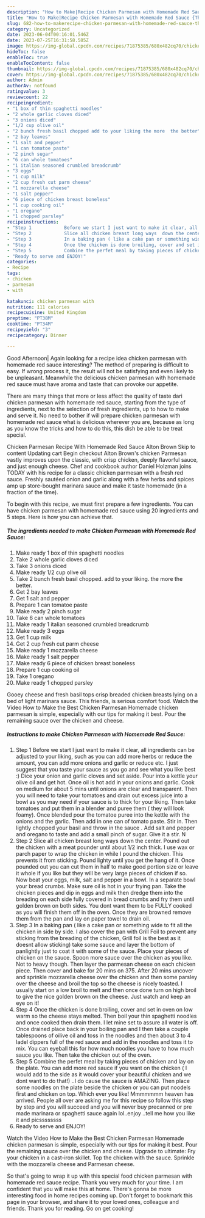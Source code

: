 ```yaml
---
description: "How to Make|Recipe Chicken Parmesan with Homemade Red Sauce {That is Delicious"
title: "How to Make|Recipe Chicken Parmesan with Homemade Red Sauce {That is Delicious"
slug: 682-how-to-makerecipe-chicken-parmesan-with-homemade-red-sauce-that-is-delicious
category: Uncategorized
date: 2023-06-04T00:16:01.546Z
date: 2023-07-25T16:31:58.585Z
image: https://img-global.cpcdn.com/recipes/71875385/680x482cq70/chicken-parmesan-with-homemade-red-sauce-recipe-main-photo.jpg
hideToc: false
enableToc: true
enableTocContent: false
thumbnail: https://img-global.cpcdn.com/recipes/71875385/680x482cq70/chicken-parmesan-with-homemade-red-sauce-recipe-main-photo.jpg
cover: https://img-global.cpcdn.com/recipes/71875385/680x482cq70/chicken-parmesan-with-homemade-red-sauce-recipe-main-photo.jpg
author: Admin
authorAv: notfound
ratingvalue: 3
reviewcount: 22
recipeingredient:
- "1 box of thin spaghetti noodles"
- "2 whole garlic cloves diced"
- "3 onions diced"
- "1/2 cup olive oil"
- "2 bunch fresh basil chopped add to your liking the more  the better"
- "2 bay leaves"
- "1 salt and pepper"
- "1 can tomatoe paste"
- "2 pinch sugar"
- "6 can whole tomatoes"
- "1 italian seasoned crumbled breadcrumb"
- "3 eggs"
- "1 cup milk"
- "2 cup fresh cut parm cheese"
- "1 mozzarella cheese"
- "1 salt pepper"
- "6 piece of chicken breast boneless"
- "1 cup cooking oil"
- "1 oregano"
- "1 chopped parsley"
recipeinstructions:
- "Step 1            Before we start I just want to make it clear, all ingredients can be adjusted to your liking, such as you can add more herbs or reduce the amount, you can add more onions and garlic or reduce etc. I just suggest that you taste your sauce as you go and see what you like best :)  Dice your onion and garlic cloves and set aside. Pour into a kettle your olive oil and get hot. Once oil is hot add in your onions and garlic. Cook on medium for about 5 mins until onions are clear and transparent. Then you will need to take your tomatoes and drain out excess juice into a bowl as you may need if your sauce is to thick for your liking. Then take tomatoes and put them in a blender and puree them ( they will look foamy).  Once blended pour the tomatoe puree into the kettle with the onions and the garlic. Then add in one can of tomato paste. Stir in. Then lightly chopped your basil and throw in the sauce . Add salt and pepper and oregano to taste and add a small pinch of sugar. Give it a stir. N"
- "Step 2            Slice all chicken breast long ways  down the center. Pound out the chicken with a meat pounder until about 1/2 inch thick. I use wax or parch paper to wrap the chicken in while I pound the chicken. This prevents it from sticking. Pound lighty until you get the hang of it. Once pounded out you can cut them in half to make good portion size or leave it whole if you like but they will be very large pieces of chicken if so.  Now beat your eggs, milk,  salt and pepper in a bowl. In a separate bowl your bread crumbs. Make sure oil is hot in your frying pan. Take the chicken pieces and dip in eggs and milk then dredge them into the breading on each side fully covered in bread crumbs and fry them until golden brown on both sides. You dont want them to be FULLY cooked as you will finish them off in the oven. Once they are browned remove them from the pan and lay on paper towel to drain oil."
- "Step 3            In a baking pan ( like a cake pan or something wide to fit all the chicken in side by side. I also cover the pan with Grill Foil to prevent any sticking from the breading of the chicken, Grill foil is the best as it doesnt allow sticking) take some sauce and layer the bottom of panlightly just  to coat it with some of the sauce. Place your pieces of chicken on the sauce.  Spoon more sauce over the chicken as you like. Not to heavy though.  Then layer the parmesan cheese on each chicken piece. Then cover and bake for 20 mins on 375.  After 20 mins uncover and sprinkle mozzarella cheese over the chicken and then some parsley over the cheese and broil the top so the cheese is  nicely  toasted. I usually start on a low broil to melt and then once done turn on high broil to give the nice golden brown on the cheese. Just watch and keep an eye on it!"
- "Step 4            Once the chicken is done broiling, cover and set in oven on low warm so the cheese stays melted. Then boil your thin spaghetti noodles and once cooked then drain them. I let mine set to assure all water is off. Once drained place back in your boiling pan and I then take a couple tablespoons of oilive oil and toss in the noodles and then about 3 to 4 ladel dippers full of the red sauce and add in the noodles and toss it to mix. You can eyeball this for how much noodles you have to how much sauce you like. Then take the chicken out of the oven."
- "Step 5            Combine the perfet meal by taking pieces of chicken and lay on the plate.  You can add more red sauce if you want on the chicken ( I would add to the side as it would cover your beautiful chicken and we dont want to do that!)  ..I do cause the sauce is AMAZING. Then place some noodles on the plate beside the chicken or you can put noodels first and chicken on top. Which ever you like!  Mmmmmmm heaven has arrived. People all over are asking me for this recipe so follow this step by step and you will succeed and you will never buy precanned or pre made marinara or spaghetti sauce again lol..enjoy ..tell me how you like it and picssssssss"
- "Ready to serve and ENJOY!"
categories:
- Recipe
tags:
- chicken
- parmesan
- with

katakunci: chicken parmesan with 
nutrition: 111 calories
recipecuisine: United Kingdom
preptime: "PT38M"
cooktime: "PT34M"
recipeyield: "3"
recipecategory: Dinner

---
```



Good Afternoon| Again looking for a recipe idea chicken parmesan with homemade red sauce interesting? The method of preparing is difficult to easy. If wrong process it, the result will not be satisfying and even likely to be unpleasant. Meanwhile the delicious chicken parmesan with homemade red sauce must have aroma and taste that can provoke our appetite.






There are many things that more or less affect the quality of taste dari chicken parmesan with homemade red sauce, starting from the type of ingredients, next to the selection of fresh ingredients, up to how to make and serve it. No need to bother if will prepare chicken parmesan with homemade red sauce what is delicious wherever you are, because as long as you know the tricks and how to do this, this dish be able to be treat  special.


Chicken Parmesan Recipe With Homemade Red Sauce Alton Brown Skip to content Updating cart Begin checkout Alton Brown&#39;s chicken Parmesan vastly improves upon the classic, with crisp chicken, deeply flavorful sauce, and just enough cheese. Chef and cookbook author Daniel Holzman joins TODAY with his recipe for a classic chicken parmesan with a fresh red sauce. Freshly sautéed onion and garlic along with a few herbs and spices amp up store-bought marinara sauce and make it taste homemade (in a fraction of the time).


To begin with this recipe, we must first prepare a few ingredients. You can have chicken parmesan with homemade red sauce using 20 ingredients and 5 steps. Here is how you can achieve that.

<!--inarticleads1-->

##### The ingredients needed to make Chicken Parmesan with Homemade Red Sauce:

1. Make ready 1 box of thin spaghetti noodles
1. Take 2 whole garlic cloves diced
1. Take 3 onions diced
1. Make ready 1/2 cup olive oil
1. Take 2 bunch fresh basil chopped. add to your liking. the more  the better.
1. Get 2 bay leaves
1. Get 1 salt and pepper
1. Prepare 1 can tomatoe paste
1. Make ready 2 pinch sugar
1. Take 6 can whole tomatoes
1. Make ready 1 italian seasoned crumbled breadcrumb
1. Make ready 3 eggs
1. Get 1 cup milk
1. Get 2 cup fresh cut parm cheese
1. Make ready 1 mozzarella cheese
1. Make ready 1 salt pepper
1. Make ready 6 piece of chicken breast boneless
1. Prepare 1 cup cooking oil
1. Take 1 oregano
1. Make ready 1 chopped parsley


Gooey cheese and fresh basil tops crisp breaded chicken breasts lying on a bed of light marinara sauce. This friends, is serious comfort food. Watch the Video How to Make the Best Chicken Parmesan Homemade chicken parmesan is simple, especially with our tips for making it best. Pour the remaining sauce over the chicken and cheese. 

<!--inarticleads2-->

##### Instructions to make Chicken Parmesan with Homemade Red Sauce:

1. Step 1            Before we start I just want to make it clear, all ingredients can be adjusted to your liking, such as you can add more herbs or reduce the amount, you can add more onions and garlic or reduce etc. I just suggest that you taste your sauce as you go and see what you like best :)  Dice your onion and garlic cloves and set aside. Pour into a kettle your olive oil and get hot. Once oil is hot add in your onions and garlic. Cook on medium for about 5 mins until onions are clear and transparent. Then you will need to take your tomatoes and drain out excess juice into a bowl as you may need if your sauce is to thick for your liking. Then take tomatoes and put them in a blender and puree them ( they will look foamy).  Once blended pour the tomatoe puree into the kettle with the onions and the garlic. Then add in one can of tomato paste. Stir in. Then lightly chopped your basil and throw in the sauce . Add salt and pepper and oregano to taste and add a small pinch of sugar. Give it a stir. N
1. Step 2            Slice all chicken breast long ways  down the center. Pound out the chicken with a meat pounder until about 1/2 inch thick. I use wax or parch paper to wrap the chicken in while I pound the chicken. This prevents it from sticking. Pound lighty until you get the hang of it. Once pounded out you can cut them in half to make good portion size or leave it whole if you like but they will be very large pieces of chicken if so.  Now beat your eggs, milk,  salt and pepper in a bowl. In a separate bowl your bread crumbs. Make sure oil is hot in your frying pan. Take the chicken pieces and dip in eggs and milk then dredge them into the breading on each side fully covered in bread crumbs and fry them until golden brown on both sides. You dont want them to be FULLY cooked as you will finish them off in the oven. Once they are browned remove them from the pan and lay on paper towel to drain oil.
1. Step 3            In a baking pan ( like a cake pan or something wide to fit all the chicken in side by side. I also cover the pan with Grill Foil to prevent any sticking from the breading of the chicken, Grill foil is the best as it doesnt allow sticking) take some sauce and layer the bottom of panlightly just  to coat it with some of the sauce. Place your pieces of chicken on the sauce.  Spoon more sauce over the chicken as you like. Not to heavy though.  Then layer the parmesan cheese on each chicken piece. Then cover and bake for 20 mins on 375.  After 20 mins uncover and sprinkle mozzarella cheese over the chicken and then some parsley over the cheese and broil the top so the cheese is  nicely  toasted. I usually start on a low broil to melt and then once done turn on high broil to give the nice golden brown on the cheese. Just watch and keep an eye on it!
1. Step 4            Once the chicken is done broiling, cover and set in oven on low warm so the cheese stays melted. Then boil your thin spaghetti noodles and once cooked then drain them. I let mine set to assure all water is off. Once drained place back in your boiling pan and I then take a couple tablespoons of oilive oil and toss in the noodles and then about 3 to 4 ladel dippers full of the red sauce and add in the noodles and toss it to mix. You can eyeball this for how much noodles you have to how much sauce you like. Then take the chicken out of the oven.
1. Step 5            Combine the perfet meal by taking pieces of chicken and lay on the plate.  You can add more red sauce if you want on the chicken ( I would add to the side as it would cover your beautiful chicken and we dont want to do that!)  ..I do cause the sauce is AMAZING. Then place some noodles on the plate beside the chicken or you can put noodels first and chicken on top. Which ever you like!  Mmmmmmm heaven has arrived. People all over are asking me for this recipe so follow this step by step and you will succeed and you will never buy precanned or pre made marinara or spaghetti sauce again lol..enjoy ..tell me how you like it and picssssssss
1. Ready to serve and ENJOY!

Watch the Video How to Make the Best Chicken Parmesan Homemade chicken parmesan is simple, especially with our tips for making it best. Pour the remaining sauce over the chicken and cheese. Upgrade to ultimate: Fry your chicken in a cast-iron skillet. Top the chicken with the sauce. Sprinkle with the mozzarella cheese and Parmesan cheese. 

So that's going to wrap it up with this special food chicken parmesan with homemade red sauce recipe. Thank you very much for your time. I am confident that you will make this at home. There's gonna be more interesting food in home recipes coming up. Don't forget to bookmark this page in your browser, and share it to your loved ones, colleague and friends. Thank you for reading. Go on get cooking!
